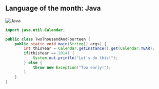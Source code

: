 ## Language of the month: Java
![Java](http://upload.wikimedia.org/wikipedia/de/e/e1/Java-Logo.svg)
```java
import java.util.Calendar;

public class TwoThousandAndFourteen {
	public static void main(String[] args) {
		int thisYear = Calendar.getInstance().get(Calendar.YEAR);
		if(thisYear == 2014) {
			System.out.println("Let's do this!");
		} else {
			throw new Exception("Too early!");
		}
	}
}
```